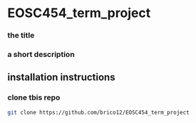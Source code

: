 # EOSC454_term_project

### the title

### a short description

## installation instructions
### clone tbis repo

```bash
git clone https://github.com/brico12/EOSC454_term_project
